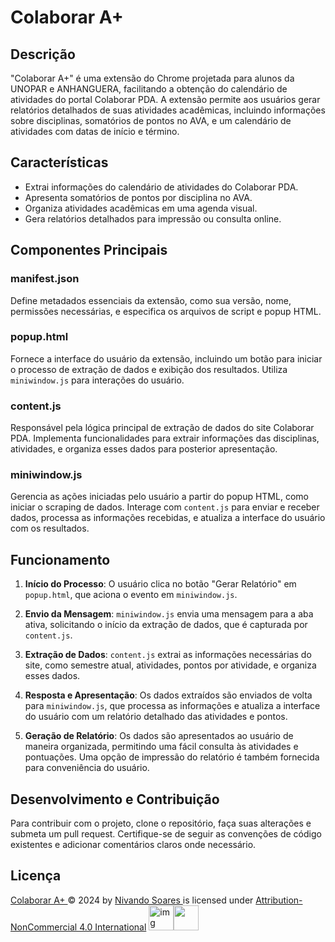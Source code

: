 # Colaborar A+

## Descrição
"Colaborar A+" é uma extensão do Chrome projetada para alunos da UNOPAR e ANHANGUERA, facilitando a obtenção do calendário de atividades do portal Colaborar PDA. A extensão permite aos usuários gerar relatórios detalhados de suas atividades acadêmicas, incluindo informações sobre disciplinas, somatórios de pontos no AVA, e um calendário de atividades com datas de início e término.

## Características
- Extrai informações do calendário de atividades do Colaborar PDA.
- Apresenta somatórios de pontos por disciplina no AVA.
- Organiza atividades acadêmicas em uma agenda visual.
- Gera relatórios detalhados para impressão ou consulta online.

## Componentes Principais

### manifest.json
Define metadados essenciais da extensão, como sua versão, nome, permissões necessárias, e especifica os arquivos de script e popup HTML.

### popup.html
Fornece a interface do usuário da extensão, incluindo um botão para iniciar o processo de extração de dados e exibição dos resultados. Utiliza `miniwindow.js` para interações do usuário.

### content.js
Responsável pela lógica principal de extração de dados do site Colaborar PDA. Implementa funcionalidades para extrair informações das disciplinas, atividades, e organiza esses dados para posterior apresentação.

### miniwindow.js
Gerencia as ações iniciadas pelo usuário a partir do popup HTML, como iniciar o scraping de dados. Interage com `content.js` para enviar e receber dados, processa as informações recebidas, e atualiza a interface do usuário com os resultados.

## Funcionamento

1. **Início do Processo**: O usuário clica no botão "Gerar Relatório" em `popup.html`, que aciona o evento em `miniwindow.js`.

2. **Envio da Mensagem**: `miniwindow.js` envia uma mensagem para a aba ativa, solicitando o início da extração de dados, que é capturada por `content.js`.

3. **Extração de Dados**: `content.js` extrai as informações necessárias do site, como semestre atual, atividades, pontos por atividade, e organiza esses dados.

4. **Resposta e Apresentação**: Os dados extraídos são enviados de volta para `miniwindow.js`, que processa as informações e atualiza a interface do usuário com um relatório detalhado das atividades e pontos.

5. **Geração de Relatório**: Os dados são apresentados ao usuário de maneira organizada, permitindo uma fácil consulta às atividades e pontuações. Uma opção de impressão do relatório é também fornecida para conveniência do usuário.

## Desenvolvimento e Contribuição
Para contribuir com o projeto, clone o repositório, faça suas alterações e submeta um pull request. Certifique-se de seguir as convenções de código existentes e adicionar comentários claros onde necessário.

## Licença
[Colaborar A+ ](https://chromewebstore.google.com/detail/colaborar-a+/aigpjgbdkakibodbblbjfnnbgaajkbpn)© 2024 by [Nivando Soares ](https://github.com/nivandosoares)is licensed under [Attribution-NonCommercial 4.0 International](http://creativecommons.org/licenses/by-nc/4.0/?ref=chooser-v1) <img src="https://chooser-beta.creativecommons.org/img/cc-logo.f0ab4ebe.svg" alt="img" width=40px /><img src="https://chooser-beta.creativecommons.org/img/cc-by.21b728bb.svg" width=40px>
